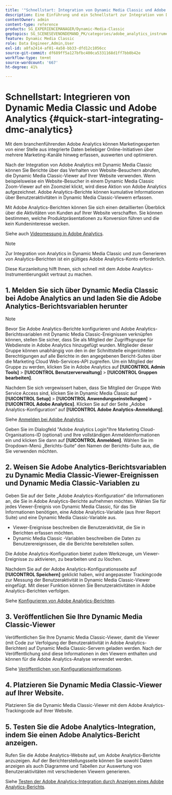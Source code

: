 ```yaml
---
title: '"Schnellstart: Integration von Dynamic Media Classic und Adobe Analytics"'
description: Eine Einführung und ein Schnellstart zur Integration von Dynamic Media Classic und Adobe Analytics, die Ihnen helfen, schnell zu arbeiten.
contentOwner: admin
content-type: reference
products: SG_EXPERIENCEMANAGER/Dynamic-Media-Classic
geptopics: SG_SCENESEVENONDEMAND_PK/categories/adobe_analytics_instrumentation_kit
feature: Dynamic Media Classic
role: Data Engineer,Admin,User
exl-id: a8fa2414-af01-4a58-bb33-dfd12c1056cc
source-git-commit: df689ff5a127bfbc400ca5331168d1ff7bb0b42e
workflow-type: tm+mt
source-wordcount: '667'
ht-degree: 41%

---
```


# Schnellstart: Integrieren von Dynamic Media Classic und Adobe Analytics {#quick-start-integrating-dmc-analytics}

Mit dem branchenführenden Adobe Analytics können Marketingexperten von einer Stelle aus integrierte Daten beliebiger Online-Initiativen über mehrere Marketing-Kanäle hinweg erfassen, auswerten und optimieren.

Nach der Integration von Adobe Analytics mit Dynamic Media Classic können Sie Berichte über das Verhalten von Website-Besuchern abrufen, die Dynamic Media Classic-Viewer auf Ihrer Website verwenden. Wenn beispielsweise ein Website-Besucher in einem Dynamic Media Classic Zoom-Viewer auf ein Zoomziel klickt, wird diese Aktion von Adobe Analytics aufgezeichnet. Adobe Analytics-Berichte können kumulative Informationen über Benutzeraktivitäten in Dynamic Media Classic-Viewern erfassen.

Mit Adobe Analytics-Berichten können Sie sich einen detaillierten Überblick über die Aktivitäten von Kunden auf Ihrer Website verschaffen. Sie können bestimmen, welche Produktpräsentationen zu Konversion führen und die kein Kundeninteresse wecken.

Siehe auch [Videomessung in Adobe Analytics](https://experienceleague.adobe.com/docs/media-analytics/using/media-overview.html).

>[!NOTE]
>
>Zur Integration von Analytics in Dynamic Media Classic und zum Generieren von Analytics-Berichten ist ein gültiges Adobe Analytics-Konto erforderlich.

Diese Kurzanleitung hilft Ihnen, sich schnell mit dem Adobe Analytics-Instrumentierungskit vertraut zu machen.

## 1. Melden Sie sich über Dynamic Media Classic bei Adobe Analytics an und laden Sie die Adobe Analytics-Berichtsvariablen herunter

>[!NOTE]
>
>Bevor Sie Adobe Analytics-Berichte konfigurieren und Adobe Analytics-Berichtsvariablen mit Dynamic Media Classic-Ereignissen verknüpfen können, stellen Sie sicher, dass Sie als Mitglied der Zugriffsgruppe für Webdienste in Adobe Analytics hinzugefügt wurden. Mitglieder dieser Gruppe können unabhängig von den in der Schnittstelle eingerichteten Berechtigungen auf alle Berichte in den angegebenen Bericht-Suites über die Marketing Cloud Web-Services-API zugreifen. Um ein Mitglied der Gruppe zu werden, klicken Sie in Adobe Analytics auf **[!UICONTROL Admin Tools]** > **[!UICONTROL Benutzerverwaltung]** > **[!UICONTROL Gruppen bearbeiten]**.

Nachdem Sie sich vergewissert haben, dass Sie Mitglied der Gruppe Web Service Access sind, klicken Sie in Dynamic Media Classic auf **[!UICONTROL Setup]** > **[!UICONTROL Anwendungseinstellungen]** > **[!UICONTROL Adobe Analytics]**. Klicken Sie auf der Seite „Adobe Analytics-Konfiguration“ auf **[!UICONTROL Adobe Analytics-Anmeldung]**.

Siehe [Anmelden bei Adobe Analytics](log-analytics.md#log_in_to_adobe_analytics).

Geben Sie im Dialogfeld &quot;Adobe Analytics Login&quot;Ihre Marketing Cloud-Organisations-ID (optional) und Ihre vollständigen Anmeldeinformationen ein und klicken Sie dann auf **[!UICONTROL Anmelden]**. Wählen Sie im Dropdown-Menü „Berichts-Suite“ den Namen der Berichts-Suite aus, die Sie verwenden möchten.

## 2. Weisen Sie Adobe Analytics-Berichtsvariablen zu Dynamic Media Classic-Viewer-Ereignissen und Dynamic Media Classic-Variablen zu

Geben Sie auf der Seite „Adobe Analytics-Konfiguration“ die Informationen an, die Sie in Adobe Analytics-Berichte aufnehmen möchten. Wählen Sie für jedes Viewer-Ereignis von Dynamic Media Classic, für das Sie Informationen benötigen, eine Adobe Analytics-Variable (aus Ihrer Report Suite) und eine Dynamic Media Classic-Variable aus.

* Viewer-Ereignisse beschreiben die Benutzeraktivität, die Sie in Berichten erfassen möchten.
* Dynamic Media Classic -Variablen beschreiben die Daten zu Benutzerereignissen, die die Berichte bereitstellen sollen.

Die Adobe Analytics-Konfiguration bietet zudem Werkzeuge, um Viewer-Ereignisse zu aktivieren, zu bearbeiten und zu löschen.

Nachdem Sie auf der Adobe Analytics-Konfigurationsseite auf **[!UICONTROL Speichern]** geklickt haben, wird angepasster Trackingcode zur Messung der Benutzeraktivität in Dynamic Media Classic-Viewer eingefügt. Mit dieser Funktion können Sie Benutzeraktivitäten in Adobe Analytics-Berichten verfolgen. 

Siehe [Konfigurieren von Adobe Analytics-Berichten](configuring-analytics-reports.md#configuring_adobe_analytics_reports).

## 3. Veröffentlichen Sie Ihre Dynamic Media Classic-Viewer

Veröffentlichen Sie Ihre Dynamic Media Classic-Viewer, damit die Viewer (mit Code zur Verfolgung der Benutzeraktivität in Adobe Analytics-Berichten) auf Dynamic Media Classic-Servern geladen werden. Nach der Veröffentlichung sind diese Informationen in den Viewern enthalten und können für die Adobe Analytics-Analyse verwendet werden. 

Siehe [Veröffentlichen von Konfigurationsinformationen](publishing-analytics-configuration-information.md#publishing_adobe_analytics_configuration_information).

## 4. Platzieren Sie Dynamic Media Classic-Viewer auf Ihrer Website.

Platzieren Sie die Dynamic Media Classic-Viewer mit dem Adobe Analytics-Trackingcode auf Ihrer Website.

## 5. Testen Sie die Adobe Analytics-Integration, indem Sie einen Adobe Analytics-Bericht anzeigen.

Rufen Sie die Adobe Analytics-Website auf, um Adobe Analytics-Berichte anzuzeigen. Auf der Berichterstellungsseite können Sie sowohl Daten anzeigen als auch Diagramme und Tabellen zur Auswertung von Benutzeraktivitäten mit verschiedenen Viewern generieren. 

Siehe [Testen der Adobe Analytics-Integration durch Anzeigen eines Adobe Analytics-Berichts](testing-integration-viewing-analytics-report.md#testing_the_integration_by_viewing_an_adobe_analytics_report).
